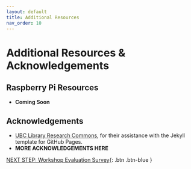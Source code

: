 ```yaml
---
layout: default
title: Additional Resources
nav_order: 10
---
```

# Additional Resources & Acknowledgements

## Raspberry Pi Resources

- **Coming Soon**

## Acknowledgements

- [UBC Library Research Commons](https://github.com/ubc-library-rc/), for their assistance with the Jekyll template for GitHub Pages.
- **MORE ACKNOWLEDGEMENTS HERE**

[NEXT STEP: Workshop Evaluation Survey](workshop-survey.html){: .btn .btn-blue }
